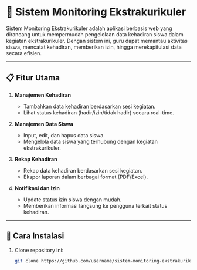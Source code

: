 # 🎯 **Sistem Monitoring Ekstrakurikuler**

Sistem Monitoring Ekstrakurikuler adalah aplikasi berbasis web yang dirancang untuk mempermudah pengelolaan data kehadiran siswa dalam kegiatan ekstrakurikuler. Dengan sistem ini, guru dapat memantau aktivitas siswa, mencatat kehadiran, memberikan izin, hingga merekapitulasi data secara efisien.

---

## 📋 **Fitur Utama**
1. **Manajemen Kehadiran**  
   - Tambahkan data kehadiran berdasarkan sesi kegiatan.  
   - Lihat status kehadiran (hadir/izin/tidak hadir) secara real-time.  

2. **Manajemen Data Siswa**  
   - Input, edit, dan hapus data siswa.  
   - Mengelola data siswa yang terhubung dengan kegiatan ekstrakurikuler.

3. **Rekap Kehadiran**  
   - Rekap data kehadiran berdasarkan sesi kegiatan.  
   - Ekspor laporan dalam berbagai format (PDF/Excel).

4. **Notifikasi dan Izin**  
   - Update status izin siswa dengan mudah.  
   - Memberikan informasi langsung ke pengguna terkait status kehadiran.

---

## 🚀 **Cara Instalasi**
1. Clone repository ini:
   ```bash
   git clone https://github.com/username/sistem-monitoring-ekstrakurikuler.git
